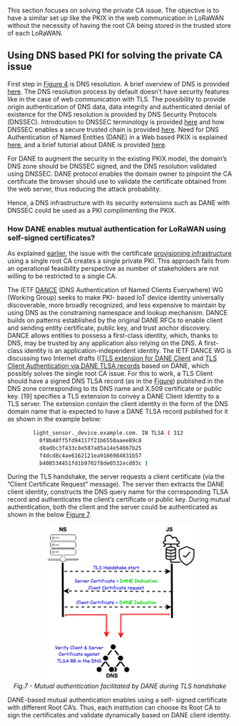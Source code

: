 This section focuses on solving the private CA issue. The objective is to have a similar set up like the PKIX in the web communication in LoRaWAN without the necessity of having the root CA being stored in the trusted store of each LoRaWAN.

## Using DNS based PKI for solving the private CA issue

First step in [Figure 4](Figures/Web-Communication-CA.png) is DNS resolution. A brief overview of DNS is provided [here](https://gitlab.rd.nic.fr/tutoriels/The-DNS-to-Reinforce-the-PKIX/-/blob/main/2.DNS.md). The DNS resolution process by default doesn’t have  security features like in the case of web communication with TLS. The possibility to provide origin authentication of DNS data, data integrity and authenticated denial of existence for the DNS resolution is provided by DNS Security Protocols (DNSSEC). Introdcution to DNSSEC terminology is provided [here](https://gitlab.rd.nic.fr/tutoriels/The-DNS-to-Reinforce-the-PKIX/-/blob/main/3.DNSSEC.md) and how DNSSEC enables a secure trusted chain is provided [here](https://github.com/AFNIC/Mutual-Authentication-via-DANE/blob/main/DNSSEC-Primer.md). Need for DNS Authentication of Named Entities (DANE) in a Web based PKIX is explained [here](https://github.com/AFNIC/Mutual-Authentication-via-DANE/blob/main/DANE-Primer.md), and a brief tutorial about DANE is provided [here](https://gitlab.rd.nic.fr/tutoriels/The-DNS-to-Reinforce-the-PKIX/-/blob/main/5.DANE.md).

For DANE to augment the security in the existing PKIX model, the domain’s DNS zone should be DNSSEC signed, and the DNS resolution validated using DNSSEC. DANE protocol enables the domain owner to pinpoint the CA certificate the browser should use to validate the certificate obtained from the web server, thus reducing the attack probability. 

Hence, a DNS infrastructure with its security extensions such as DANE with DNSSEC could be used as a PKI complimenting the PKIX. 

### How DANE enables mutual authentication for LoRaWAN using self-signed certificates?

As explained [earlier](https://github.com/AFNIC/Mutual-Authentication-via-DANE/blob/main/Experimental-Set-Up.md#private-ca-issue), the issue with the certificate [provisioning infrastructure](Figures/CA_Provisioning_Architecture.png) using a single root CA  creates a single private PKI. This approach fails from an operational feasibility perspective as number of stakeholders are not willing to be restricted to a single CA.

The IETF [DANCE](https://datatracker.ietf.org/wg/dance/about/) (DNS Authentication of Named Clients Everywhere) WG (Working Group) seeks to make PKI- based IoT device identity universally discoverable, more broadly recognized, and less expensive to maintain by using DNS as the constraining namespace and lookup mechanism. DANCE builds on patterns established by the original DANE RFCs to enable client and sending entity certificate, public key, and trust anchor discovery. DANCE allows entities to possess a first-class identity, which, thanks to DNS, may be trusted by any application also relying on the DNS. A first- class identity is an application-independent identity.
The IETF DANCE WG is discussing two Internet drafts (([TLS extension for DANE Client](https://www.ietf.org/archive/id/draft-huque-tls-dane-clientid-06.html) and [TLS Client Authentication via DANE TLSA records](https://datatracker.ietf.org/doc/html/draft-huque-dane-client-cert-08) based on DANE, which possibly solves the single root CA issue. For this to work, a TLS Client should have a signed DNS TLSA record (as in the [Figure](https://gitlab.rd.nic.fr/tutoriels/The-DNS-to-Reinforce-the-PKIX/-/raw/main/images/tlsa.jpg)) published in the DNS zone corresponding to its DNS name and X.509 certificate or public key.
[19] specifies a TLS extension to convey a DANE Client Identity to a TLS server. The extension contain the client identity in the form of the DNS domain name that is expected to have a DANE TLSA record published for it as shown in the example below:

```sh
        light_sensor._device.example.com. IN TLSA ( 312
          0f8b48ff5fd94117f21b6550aaee89c8
          d8adbc3f433c8e587a85a14e54667b25
          f4dcd8c4ae6162121ea9166984831b57
          b408534451fd1b9702f8de0532ecd03c )
```

During the TLS handshake, the server requests a client certificate (via the ”Client Certificate Request” message). The server then extracts the DANE client identity, constructs the DNS query name for the corresponding TLSA record and authenticates the client’s certificate or public key. During mutual authentication, both the client and the server could be authenticated as shown in the below [Figure 7](/Figures/DANE_Client_Authentication.png).

<p align="center">
  <img width="350" height="350" src="https://github.com/AFNIC/Mutual-Authentication-via-DANE/blob/main/Figures/DANE_Client_Authentication.png">
  <br>
  <em> Fig.7 - Mutual authentication facilitated by DANE during TLS handshake </em>
</p>

DANE-based mutual authentication enables using a self- signed certificate with different Root CA’s. Thus, each institution can choose its Root CA to sign the certificates and validate dynamically based on DANE client identity.

